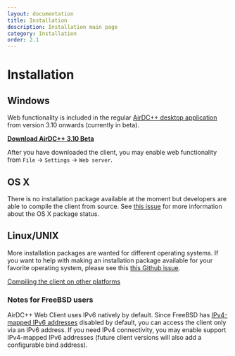 ```yaml
---
layout: documentation
title: Installation
description: Installation main page
category: Installation
order: 2.1
---
```


# Installation

## Windows

Web functionality is included in the regular [AirDC++ desktop application](http://www.airdcpp.net/) from version 3.10 onwards (currently in beta).

**[Download AirDC++ 3.10 Beta](https://github.com/airdcpp/airgit/releases/download/3.10b2/AirDC_Installer_3.10b2.exe)**

After you have downloaded the client, you may enable web functionality from `File` -> `Settings` -> `Web server`.

## OS X

There is no installation package available at the moment but developers are able to compile the client from source. See [this issue](https://github.com/airdcpp-web/airdcpp-webclient/issues/37) for more information about the OS X package status.

## Linux/UNIX

More installation packages are wanted for different operating systems. If you want to help with making an installation package available for your favorite operating system, please see this [this Github issue](https://github.com/airdcpp-web/airdcpp-webclient/issues/38).

[Compiling the client on other platforms](/docs/installation/compiling.html)

### Notes for FreeBSD users

AirDC++ Web Client uses IPv6 natively by default. Since FreeBSD has [IPv4-mapped IPv6 addresses](https://en.wikipedia.org/wiki/IPv6#IPv4-mapped_IPv6_addresses) disabled by default, you can access the client only via an IPv6 address. If you need IPv4 connectivity, you may enable support IPv4-mapped IPv6 addresses (future client versions will also add a configurable bind address).

